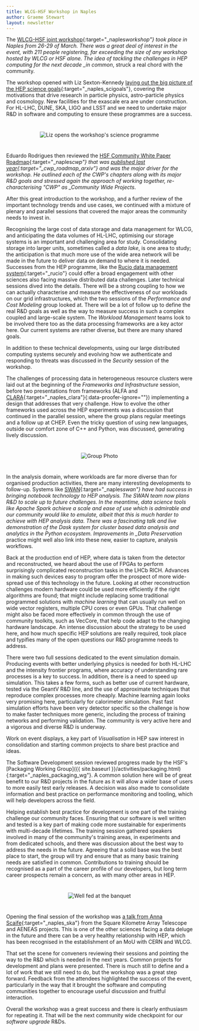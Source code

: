 ```yaml
---
title: WLCG-HSF Workshop in Naples
author: Graeme Stewart
layout: newsletter
---
```


The
[WLCG-HSF joint workshop](https://indico.cern.ch/event/658060/overview){:target="\_naples*workshop"}
took place in Naples from 26-29 of March. There was a great deal of interest in
the event, with 211 people registering, far exceeding the size of any workshop
hosted by WLCG or HSF alone. The idea of tackling the challenges in HEP
computing for the next decade \_in common*, struck a real chord with the
community.

The workshop opened with Liz Sexton-Kennedy
[laying out the big picture of the HEP science goals](https://indico.cern.ch/event/658060/contributions/2844782/attachments/1622746/2582912/ScienceGoalsWLCG-HSFworkshop2018.pdf){:target="\_naples_scigoals"},
covering the motivations that drive research in particle physics, astro-particle
physics and cosmology. New facilities for the exascale era are under
construction. For HL-LHC, DUNE, SKA, LIGO and LSST and we need to undertake
major R&D in software and computing to ensure these programmes are a success.

<div style="text-align:center; padding:25px"><img src="{{ '/images/workshops/naples-ws-liz.jpg' | relative_url }}" alt="Liz opens the workshop's science programme" /></div>

Eduardo Rodrigues then reviewed the
[HSF Community White Paper Roadmap](https://indico.cern.ch/event/658060/contributions/2876976/attachments/1622751/2582923/2018-03-26_WLCG-HSFWorkshopNaples.pdf){:target="\_naples*cwp"}
that was
[published last year](https://arxiv.org/abs/1712.06982){:target="\_cwp_roadmap_arxiv"}
and was the major driver for the workshop. He outlined each of the CWP's
chapters along with its major R&D goals and stressed again the approach of
working together, re-characterising "CWP" as \_Community Wide Projects*.

After this great introduction to the workshop, and a further review of the
important technology trends and use cases, we continued with a mixture of
plenary and parallel sessions that covered the major areas the community needs
to invest in.

Recognising the large cost of data storage and data management for WLCG, and
anticipating the data volumes of HL-LHC, optimising our storage systems is an
important and challenging area for study. Consolidating storage into larger
units, sometimes called a _data lake_, is one area to study; the anticipation is
that much more use of the wide area network will be made in the future to
deliver data on demand to where it is needed. Successes from the HEP programme,
like the
[Rucio data management system](https://rucio.cern.ch/){:target="\_rucio"} could
offer a broad engagement with other sciences also facing massive distributed
data challenges. Later technical sessions dived into the details. There will be
a strong coupling to how we can actually characterise and measure the
effectiveness of our workloads on our grid infrastructures, which the two
sessions of the _Performance and Cost Modeling_ group looked at. There will be a
lot of follow up to define the real R&D goals as well as the way to measure
success in such a complex coupled and large-scale system. The _Workload
Management_ teams look to be involved there too as the data processing
frameworks are a key actor here. Our current systems are rather diverse, but
there are many shared goals.

In addition to these technical developments, using our large distributed
computing systems securely and evolving how we authenticate and responding to
threats was discussed in the _Security_ session of the workshop.

The challenges of processing data in heterogeneous resource clusters were laid
out at the beginning of the _Frameworks and Infrastructure_ session, before two
presentations from frameworks (ALFA and
[CLARA](http://claraweb.jlab.org/clara/){:target="\_naples_clara"}{:data-proofer-ignore=""})
implementing a design that addresses that very challenge. How to evolve the
other frameworks used across the HEP experiments was a discussion that continued
in the parallel session, where the group plans regular meetings and a follow up
at CHEP. Even the tricky question of using new languages, outside our comfort
zone of C++ and Python, was discussed, generating lively discussion.

<div style="text-align:center; padding:25px"><img src="{{ '/images/workshops/naples-ws-group-photo.jpg' | relative_url }}" alt="Group Photo" /></div>

In the analysis domain, where workloads are far more diverse than for organised
production activities, there are many interesting developments to follow-up.
Systems like [SWAN](https://swan.web.cern.ch/){:target="\_naples*swan"} have had
success in bringing notebook technology to HEP analysis. The SWAN team now plans
R&D to scale up to future challenges. In the meantime, data science tools like
Apache Spark achieve a scale and ease of use which is admirable and our
community would like to emulate, albeit that this is much harder to achieve with
HEP analysis data. There was a fascinating talk and live demonstration of the
Dask system for cluster based data analysis and analytics in the Python
ecosystem. Improvements in \_Data Preservation* practice might well also link
into these new, easier to capture, analysis workflows.

Back at the production end of HEP, where data is taken from the detector and
reconstructed, we heard about the use of FPGAs to perform surprisingly
complicated reconstruction tasks in the LHCb RICH. Advances in making such
devices easy to program offer the prospect of more wide-spread use of this
technology in the future. Looking at other reconstruction challenges modern
hardware could be used more efficiently if the right algorithms are found; that
might include replacing some traditional programmed solutions with _machine
learning_ that can usually run well on wide vector registers, multiple CPU cores
or even GPUs. That challenge might also be faced more effectively in common
through the use of community toolkits, such as VecCore, that help code adapt to
the changing hardware landscape. An intense discussion about the strategy to be
used here, and how much specific HEP solutions are really required, took place
and typifies many of the open questions our R&D programme needs to address.

There were two full sessions dedicated to the event simulation domain. Producing
events with better underlying physics is needed for both HL-LHC and the
intensity frontier programs, where accuracy of understanding rare processes is a
key to success. In addition, there is a need to speed up simulation. This takes
a few forms, such as better use of current hardware, tested via the GeantV R&D
line, and the use of approximate techniques that reproduce complex processes
more cheaply. Machine learning again looks very promising here, particularly for
calorimeter simulation. Past fast simulation efforts have been very detector
specific so the challenge is how to make faster techniques more generic,
including the process of training networks and performing validation. The
community is very active here and a vigorous and diverse R&D is underway.

Work on event displays, a key part of _Visualisation_ in HEP saw interest in
consolidation and starting common projects to share best practice and ideas.

The Software Development session reviewed progress made by the HSF's [Packaging
Working
Group]({{ site.baseurl }}/activities/packaging.html){:target="\_naples_packaging_wg"}.
A common solution here will be of great benefit to our R&D projects in the
future as it will allow a wider base of users to more easily test early
releases. A decision was also made to consolidate information and best practice
on performance monitoring and tooling, which will help developers across the
field.

Helping establish best practice for development is one part of the training
challenge our community faces. Ensuring that our software is well written and
tested is a key part of making code more sustainable for experiments with
multi-decade lifetimes. The training session gathered speakers involved in many
of the community's training areas, in experiments and from dedicated schools,
and there was discussion about the best way to address the needs in the future.
Agreeing that a solid base was the best place to start, the group will try and
ensure that as many basic training needs are satisfied in common. Contributions
to training should be recognised as a part of the career profile of our
developers, but long term career prospects remain a concern, as with many other
areas in HEP.

<div style="text-align:center; padding:25px"><img src="{{ '/images/workshops/naples-ws-banquet.jpg' | relative_url }}" alt="Well fed at the banquet" /></div>

Opening the final session of the workshop was
[a talk from Anna Scaife](https://indico.cern.ch/event/658060/contributions/2940455/attachments/1625101/2587580/WLCG-180329.pdf){:target="\_naples_ska"}
from the Square Kilometre Array Telescope and AENEAS projects. This is one of
the other sciences facing a data deluge in the future and there can be a very
healthy relationship with HEP, which has been recognised in the establishment of
an MoU with CERN and WLCG.

That set the scene for conveners reviewing their sessions and pointing the way
to the R&D which is needed in the next years. Common projects for development
and plans were presented. There is much still to define and a lot of work that
we still need to do, but the workshop was a great step forward. Feedback from
the attendees highlighted the success of the event, particularly in the way that
it brought the software and computing communities together to encourage useful
discussion and fruitful interaction.

Overall the workshop was a great success and there is clearly enthusiasm for
repeating it. That will be the next community wide checkpoint for our _software
upgrade_ R&Ds.
